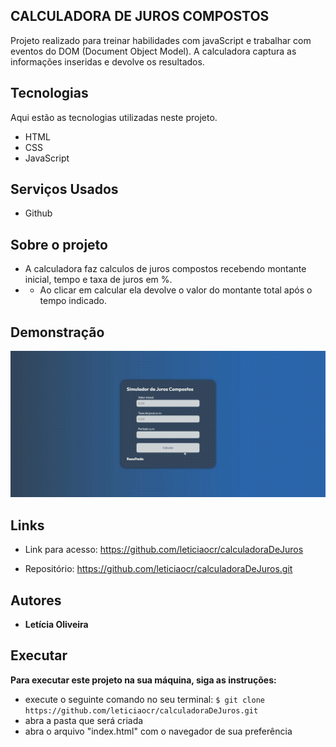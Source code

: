 
## CALCULADORA DE JUROS COMPOSTOS
Projeto realizado para treinar habilidades com javaScript e trabalhar com eventos do DOM (Document Object Model). A calculadora captura as informações inseridas e devolve os resultados. 


## Tecnologias

Aqui estão as tecnologias utilizadas neste projeto.

* HTML
* CSS 
* JavaScript

## Serviços Usados

* Github


## Sobre o projeto

* A calculadora faz calculos de juros compostos recebendo montante inicial, tempo e taxa de juros em %.
* * Ao clicar em calcular ela devolve o valor do montante total após o tempo indicado. 


## Demonstração 



![Tela](https://github.com/leticiaocr/calculadoraDeJuros/blob/main/screen-capture-_1_.gif)




## Links
  - Link para acesso: https://github.com/leticiaocr/calculadoraDeJuros
  
  - Repositório: https://github.com/leticiaocr/calculadoraDeJuros.git

  ## Autores

  * **Letícia Oliveira** 



## Executar
**Para executar este projeto na sua máquina, siga as instruções:**

* execute o seguinte comando no seu terminal:
`$ git clone https://github.com/leticiaocr/calculadoraDeJuros.git `
* abra a pasta que será  criada
* abra o arquivo "index.html" com o navegador de sua preferência
